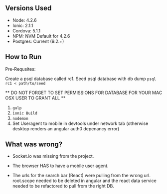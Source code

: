 ## Versions Used

- Node: 4.2.6
- Ionic: 2.1.1
- Cordova: 5.1.1
- NPM: NVM Default for 4.2.6
- Postgres: Current (9.2.+)

## How to Run 

Pre-Requsites: 

Create a psql database called rc1. 
Seed psql database with db dump `psql rc1 < path/to/seed`

** DO NOT FORGET TO SET PERMISSIONS FOR DATABASE FOR YOUR MAC OSX USER TO GRANT ALL **

1) `gulp`
2) `ionic Build`
3) `nodemon`
4) Set Useragent to mobile in devtools under network tab (otherwise desktop renders an angular auth0 depenancy error)

## What was wrong? 

- Socket.io was missing from the project. 

- The browser HAS to have a mobile user agent. 

- The urls for the search bar (React) were pulling from the wrong url. root.scope needed to be deleted in angular and the react data service needed to be refactored to pull from the right DB.


